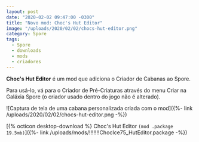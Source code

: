 ```yaml
---
layout: post
date: "2020-02-02 09:47:00 -0300"
title: "Novo mod: Choc's Hut Editor"
image: "/uploads/2020/02/02/chocs-hut-editor.png"
category: Spore
tags:
  - Spore
  - downloads
  - mods
  - criadores
---
```


**Choc's Hut Editor** é um mod que adiciona o Criador de Cabanas ao Spore.

Para usá-lo, vá para o Criador de Pré-Criaturas através do menu Criar na Galáxia Spore (o criador usado dentro do jogo não é alterado).

![Captura de tela de uma cabana personalizada criada com o mod]({%- link /uploads/2020/02/02/chocs-hut-editor.png -%})

[{% octicon desktop-download %} Choc's Hut Editor `(mod .package 19.5mb)`]({%- link /uploads/mods/!!!!!!!ChocIce75_HutEditor.package -%})


